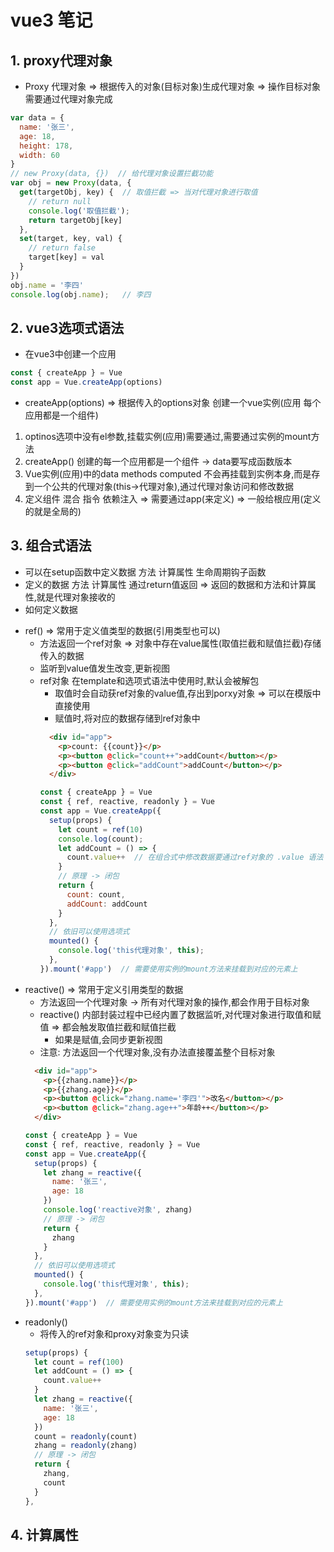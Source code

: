 # vue3 笔记
## 1. proxy代理对象
- Proxy 代理对象 => 根据传入的对象(目标对象)生成代理对象 => 操作目标对象需要通过代理对象完成
```js
var data = {
  name: '张三',
  age: 18,
  height: 178,
  width: 60
}
// new Proxy(data, {})  // 给代理对象设置拦截功能
var obj = new Proxy(data, {
  get(targetObj, key) {  // 取值拦截 => 当对代理对象进行取值
    // return null
    console.log('取值拦截');
    return targetObj[key]
  },
  set(target, key, val) {
    // return false
    target[key] = val
  }
})
obj.name = '李四'
console.log(obj.name);   // 李四
```


## 2. vue3选项式语法
- 在vue3中创建一个应用
```js
const { createApp } = Vue
const app = Vue.createApp(options)
```
- createApp(options) => 根据传入的options对象 创建一个vue实例(应用 每个应用都是一个组件)
1. optinos选项中没有el参数,挂载实例(应用)需要通过,需要通过实例的mount方法
2. createApp() 创建的每一个应用都是一个组件 -> data要写成函数版本
3. Vue实例(应用)中的data methods computed 不会再挂载到实例本身,而是存到一个公共的代理对象(this->代理对象),通过代理对象访问和修改数据
4. 定义组件  混合  指令  依赖注入 => 需要通过app(来定义) => 一般给根应用(定义的就是全局的)

## 3. 组合式语法
- 可以在setup函数中定义数据 方法 计算属性 生命周期钩子函数
- 定义的数据 方法 计算属性 通过return值返回 => 返回的数据和方法和计算属性,就是代理对象接收的
- 如何定义数据
+ ref() => 常用于定义值类型的数据(引用类型也可以)
  - 方法返回一个ref对象 => 对象中存在value属性(取值拦截和赋值拦截)存储传入的数据
  - 监听到value值发生改变,更新视图
  - ref对象 在template和选项式语法中使用时,默认会被解包
    + 取值时会自动获ref对象的value值,存出到porxy对象 => 可以在模版中直接使用
    + 赋值时,将对应的数据存储到ref对象中
    ```html
      <div id="app">
        <p>count: {{count}}</p>
        <p><button @click="count++">addCount</button></p>
        <p><button @click="addCount">addCount</button></p>
      </div>
    ```
    ```js
    const { createApp } = Vue
    const { ref, reactive, readonly } = Vue
    const app = Vue.createApp({
      setup(props) {
        let count = ref(10)
        console.log(count);
        let addCount = () => {
          count.value++  // 在组合式中修改数据要通过ref对象的 .value 语法
        }
        // 原理 -> 闭包
        return {
          count: count,
          addCount: addCount
        }
      },
      // 依旧可以使用选项式
      mounted() {
        console.log('this代理对象', this);
      },
    }).mount('#app')  // 需要使用实例的mount方法来挂载到对应的元素上
    ```
+ reactive() => 常用于定义引用类型的数据
  - 方法返回一个代理对象 -> 所有对代理对象的操作,都会作用于目标对象
  - reactive() 内部封装过程中已经内置了数据监听,对代理对象进行取值和赋值 => 都会触发取值拦截和赋值拦截
    + 如果是赋值,会同步更新视图
  - 注意: 方法返回一个代理对象,没有办法直接覆盖整个目标对象
  ```html
    <div id="app">
      <p>{{zhang.name}}</p>
      <p>{{zhang.age}}</p>
      <p><button @click="zhang.name='李四'">改名</button></p>
      <p><button @click="zhang.age++">年龄++</button></p>
    </div>
  ```
  ```js
  const { createApp } = Vue
  const { ref, reactive, readonly } = Vue
  const app = Vue.createApp({
    setup(props) {
      let zhang = reactive({
        name: '张三',
        age: 18
      })
      console.log('reactive对象', zhang)
      // 原理 -> 闭包
      return {
        zhang
      }
    },
    // 依旧可以使用选项式
    mounted() {
      console.log('this代理对象', this);
    },
  }).mount('#app')  // 需要使用实例的mount方法来挂载到对应的元素上
  ```
+ readonly()
  - 将传入的ref对象和proxy对象变为只读
  ```js
  setup(props) {
    let count = ref(100)
    let addCount = () => {
      count.value++
    }
    let zhang = reactive({
      name: '张三',
      age: 18
    })
    count = readonly(count)
    zhang = readonly(zhang)
    // 原理 -> 闭包
    return {
      zhang,
      count
    }
  },
  ```
## 4. 计算属性